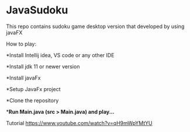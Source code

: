 # JavaSudoku

This repo contains sudoku game desktop version that developed by using javaFX

How to play:

*Install Intellij idea, VS code or any other IDE

*Install jdk 11 or newer version

*Install javaFx

*Setup JavaFx project

*Clone the repository 

*<strong>Run Main.java (src > Main.java) and play...</strong>

Tutorial <link>https://www.youtube.com/watch?v=qH9mWpYMtYU</link>
